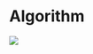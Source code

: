 # Algorithm
<img src="https://img.shields.io/badge/Python-3766AB?style=flat-square&logo=Python&logoColor=white"/></a>
